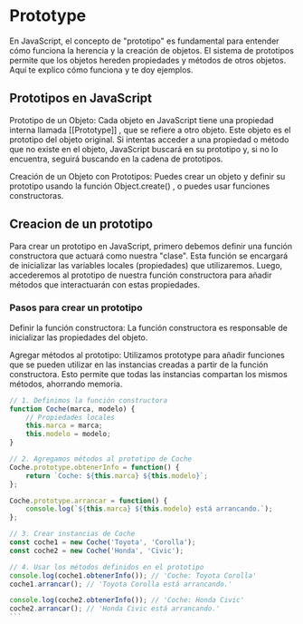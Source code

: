 # Prototype 
En JavaScript, el concepto de "prototipo" es fundamental para entender cómo funciona la herencia y la creación de objetos. El sistema de prototipos permite que los objetos hereden propiedades y métodos de otros objetos. Aquí te explico cómo funciona y te doy ejemplos.

## Prototipos en JavaScript

Prototipo de un Objeto:
Cada objeto en JavaScript tiene una propiedad interna llamada  [[Prototype]] , que se refiere a otro objeto. Este objeto es el prototipo del objeto original. Si intentas acceder a una propiedad o método que no existe en el objeto, JavaScript buscará en su prototipo y, si no lo encuentra, seguirá buscando en la cadena de prototipos.


Creación de un Objeto con Prototipos:
Puedes crear un objeto y definir su prototipo usando la función  Object.create() , o puedes usar funciones constructoras.
## Creacion de un prototipo

Para crear un prototipo en JavaScript, primero debemos definir una función constructora que actuará como nuestra "clase". Esta función se encargará de inicializar las variables locales (propiedades) que utilizaremos. Luego, accederemos al prototipo de nuestra función constructora para añadir métodos que interactuarán con estas propiedades.

### Pasos para crear un prototipo
Definir la función constructora:
La función constructora es responsable de inicializar las propiedades del objeto.


Agregar métodos al prototipo:
Utilizamos  prototype  para añadir funciones que se pueden utilizar en las instancias creadas a partir de la función constructora. Esto permite que todas las instancias compartan los mismos métodos, ahorrando memoria.
````js
// 1. Definimos la función constructora
function Coche(marca, modelo) {
    // Propiedades locales
    this.marca = marca;
    this.modelo = modelo;
}

// 2. Agregamos métodos al prototipo de Coche
Coche.prototype.obtenerInfo = function() {
    return `Coche: ${this.marca} ${this.modelo}`;
};

Coche.prototype.arrancar = function() {
    console.log(`${this.marca} ${this.modelo} está arrancando.`);
};

// 3. Crear instancias de Coche
const coche1 = new Coche('Toyota', 'Corolla');
const coche2 = new Coche('Honda', 'Civic');

// 4. Usar los métodos definidos en el prototipo
console.log(coche1.obtenerInfo()); // 'Coche: Toyota Corolla'
coche1.arrancar(); // 'Toyota Corolla está arrancando.'

console.log(coche2.obtenerInfo()); // 'Coche: Honda Civic'
coche2.arrancar(); // 'Honda Civic está arrancando.'
```
